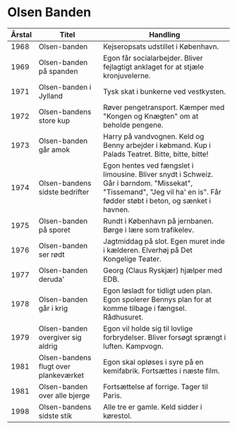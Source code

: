 # Olsen Banden

Årstal | Titel | Handling
-------|-------|---------
1968   | Olsen-banden | Kejseropsats udstillet i København.
1969   | Olsen-banden på spanden | Egon får socialarbejder. Bliver fejlagtigt anklaget for at stjæle kronjuvelerne.
1971   | Olsen-banden i Jylland | Tysk skat i bunkerne ved vestkysten.
1972   | Olsen-bandens store kup | Røver pengetransport. Kæmper med "Kongen og Knægten" om at beholde pengene.
1973   | Olsen-banden går amok | Harry på vandvognen. Keld og Benny arbejder i købmand. Kup i Palads Teatret. Bitte, bitte, bitte!
1974   | Olsen-bandens sidste bedrifter | Egon hentes ved fængslet i limousine. Bliver snydt i Schweiz. Går i barndom. "Missekat", "Tissemand", "Jeg vil ha' en is". Får fødder støbt i beton, og sænket i havnen.
1975   | Olsen-banden på sporet | Rundt i København på jernbanen. Børge i lære som trafikelev.
1976   | Olsen-banden ser rødt | Jagtmiddag på slot. Egen muret inde i kælderen. Elverhøj på Det Kongelige Teater.
1977   | Olsen-banden deruda' | Georg (Claus Ryskjær) hjælper med EDB.
1978   | Olsen-banden går i krig | Egon løsladt for tidligt uden plan. Egon spolerer Bennys plan for at komme tilbage i fængsel. Rådhusuret.
1979   | Olsen-banden overgiver sig aldrig | Egon vil holde sig til lovlige forbrydelser. Bliver forsøgt sprængt i luften. Kampvogn.
1981   | Olsen-bandens flugt over plankeværket | Egon skal opløses i syre på en kemifabrik. Fortsættes i næste film.
1981   | Olsen-banden over alle bjerge | Fortsættelse af forrige. Tager til Paris.
1998   | Olsen-bandens sidste stik | Alle tre er gamle. Keld sidder i kørestol.